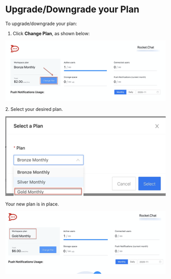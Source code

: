 # Upgrade/Downgrade your Plan

To upgrade/downgrade your plan:

1. Click **Change Plan**, as shown below:

![](<../../../../.gitbook/assets/image (129).png>)

2\. Select your desired plan.

![](<../../../../.gitbook/assets/image (130).png>)

Your new plan is in place.

![](<../../../../.gitbook/assets/image (131).png>)
